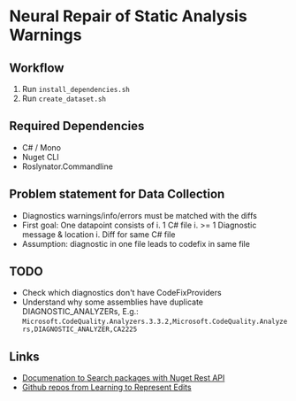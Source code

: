 # Neural Repair of Static Analysis Warnings

## Workflow

1. Run `install_dependencies.sh`
2. Run `create_dataset.sh`

## Required Dependencies

* C# / Mono
* Nuget CLI
* Roslynator.Commandline

## Problem statement for Data Collection

* Diagnostics warnings/info/errors must be matched with the diffs
* First goal: One datapoint consists of
    i. 1 C# file
    i. >= 1 Diagnostic message & location
    i. Diff for same C# file
* Assumption: diagnostic in one file leads to codefix in same file

## TODO

* Check which diagnostics don't have CodeFixProviders
* Understand why some assemblies have duplicate DIAGNOSTIC_ANALYZERs, E.g.:
  `Microsoft.CodeQuality.Analyzers.3.3.2,Microsoft.CodeQuality.Analyzers,DIAGNOSTIC_ANALYZER,CA2225`

## Links

* [Documenation to Search packages with Nuget Rest API](https://docs.microsoft.com/en-us/nuget/api/search-query-service-resource)
* [Github repos from Learning to Represent Edits](https://github.com/microsoft/msrc-dpu-learning-to-represent-edits/blob/master/sampled_repos.txt)
